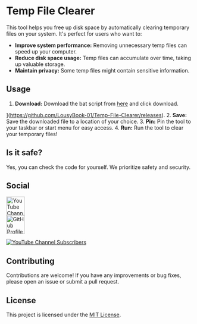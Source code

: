 # Temp File Clearer

This tool helps you free up disk space by automatically clearing temporary files on your system.  It's perfect for users who want to:

* **Improve system performance:**  Removing unnecessary temp files can speed up your computer.
* **Reduce disk space usage:**  Temp files can accumulate over time, taking up valuable storage.
* **Maintain privacy:**  Some temp files might contain sensitive information.

## Usage

1. **Download:** Download the bat script from [here](https://github.com/LousyBook-01/Temp-File-Clearer/blob/main/Clear%20Temp.bat) and click download.                 
                      
  ](https://github.com/LousyBook-01/Temp-File-Clearer/releases).
2. **Save:** Save the downloaded file to a location of your choice.
3. **Pin:** Pin the tool to your taskbar or start menu for easy access.
4. **Run:** Run the tool to clear your temporary files! 

## Is it safe?

Yes, you can check the code for yourself. We prioritize safety and security.

## Social

[<img src="https://simpleicons.org/icons/youtube.svg" width="50" height="50" style="fill:red;" alt="YouTube Channel">](https://youtube.com/@LousyBook01?sub_confirmation=1)  
[<img src="https://simpleicons.org/icons/github.svg" width="50" height="50" style="fill:red;" alt="GitHub Profile">](https://github.com/LousyBook-01)

[![YouTube Channel Subscribers](https://img.shields.io/youtube/channel/subscribers/UCBNE8MNvq1XppUmpAs20m4w)](https://youtube.com/@LousyBook01?sub_confirmation=1)

## Contributing

Contributions are welcome! If you have any improvements or bug fixes, please open an issue or submit a pull request.

## License

This project is licensed under the [MIT License](LICENSE).
